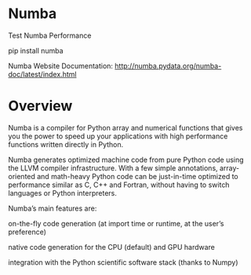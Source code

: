 # Numba
 Test Numba Performance


pip install numba

Numba Website Documentation: http://numba.pydata.org/numba-doc/latest/index.html

# Overview

Numba is a compiler for Python array and numerical functions that gives you the power to speed up your applications with high performance functions written directly in Python.

Numba generates optimized machine code from pure Python code using the LLVM compiler infrastructure. With a few simple annotations, array-oriented and math-heavy Python code can be just-in-time optimized to performance similar as C, C++ and Fortran, without having to switch languages or Python interpreters.

Numba’s main features are:

on-the-fly code generation (at import time or runtime, at the user’s preference)

native code generation for the CPU (default) and GPU hardware

integration with the Python scientific software stack (thanks to Numpy)